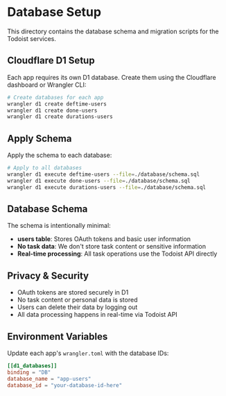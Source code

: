# Database Setup

This directory contains the database schema and migration scripts for the Todoist services.

## Cloudflare D1 Setup

Each app requires its own D1 database. Create them using the Cloudflare dashboard or Wrangler CLI:

```bash
# Create databases for each app
wrangler d1 create deftime-users
wrangler d1 create done-users  
wrangler d1 create durations-users
```

## Apply Schema

Apply the schema to each database:

```bash
# Apply to all databases
wrangler d1 execute deftime-users --file=./database/schema.sql
wrangler d1 execute done-users --file=./database/schema.sql
wrangler d1 execute durations-users --file=./database/schema.sql
```

## Database Schema

The schema is intentionally minimal:

- **users table**: Stores OAuth tokens and basic user information
- **No task data**: We don't store task content or sensitive information
- **Real-time processing**: All task operations use the Todoist API directly

## Privacy & Security

- OAuth tokens are stored securely in D1
- No task content or personal data is stored
- Users can delete their data by logging out
- All data processing happens in real-time via Todoist API

## Environment Variables

Update each app's `wrangler.toml` with the database IDs:

```toml
[[d1_databases]]
binding = "DB"
database_name = "app-users"
database_id = "your-database-id-here"
```